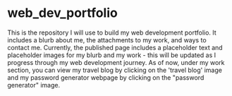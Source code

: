 # web_dev_portfolio
This is the repository I will use to build my web development portfolio. It includes a blurb about me, the attachments to my work, and ways to contact me. Currently, the published page includes a placeholder text and placeholder images for my blurb and my work - this will be updated as I progress through my web development journey. As of now, under my work section, you can view my travel blog by clicking on the 'travel blog' image and my password generator webpage by clicking on the "password generator" image.
